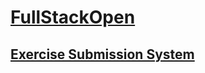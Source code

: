 # [FullStackOpen](https://fullstackopen.com/en/)


## [Exercise Submission System](https://studies.cs.helsinki.fi/stats/courses/fullstackopen)
